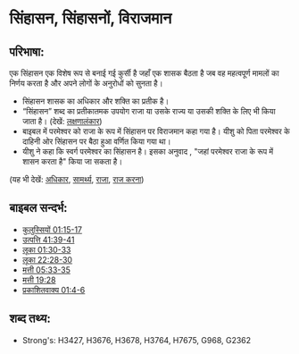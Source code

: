 # सिंहासन, सिंहासनों, विराजमान #

## परिभाषा: ##

एक सिंहासन एक विशेष रूप से बनाई गई कुर्सी है जहाँ एक शासक बैठता है जब वह महत्वपूर्ण मामलों का निर्णय करता है और अपने लोगों के अनुरोधों को सुनता है।

* सिंहासन शासक का अधिकार और शक्ति का प्रतीक है।
* “सिंहासन” शब्द का प्रतीकातमक उपयोग राजा या उसके राज्य या उसकी शक्ति के लिए भी किया जाता है। (देखें: [लक्षणालंकार](rc://en/ta/man/translate/figs-metonymy)) 
* बाइबल में परमेश्वर को राजा के रूप में सिंहासन पर विराजमान कहा गया है। यीशु को पिता परमेश्‍वर के दाहिनी ओर सिंहासन पर बैठा हुआ वर्णित किया गया था।
* यीशु ने कहा कि स्वर्ग परमेश्वर का सिंहासन है। इसका अनुवाद , "जहां परमेश्वर राजा के रूप में शासन करता है" किया जा सकता है।

(यह भी देखें: [अधिकार](../kt/authority.md), [सामर्थ्य](../kt/power.md), [राजा](../other/king.md), [राज करना](../other/reign.md))

## बाइबल सन्दर्भ: ##

* [कुलुस्सियों 01:15-17](rc://en/tn/help/col/01/15)
* [उत्पत्ति 41:39-41](rc://en/tn/help/gen/41/39)
* [लूका 01:30-33](rc://en/tn/help/luk/01/30)
* [लूका 22:28-30](rc://en/tn/help/luk/22/28)
* [मत्ती 05:33-35](rc://en/tn/help/mat/05/33)
* [मत्ती 19:28](rc://en/tn/help/mat/19/28)
* [प्रकाशितवाक्य 01:4-6](rc://en/tn/help/rev/01/04)

## शब्द तथ्य: ##

* Strong's: H3427, H3676, H3678, H3764, H7675, G968, G2362
